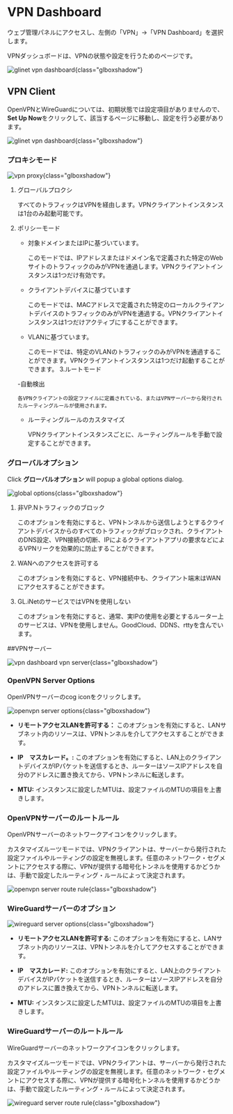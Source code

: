 # VPN Dashboard

ウェブ管理パネルにアクセスし、左側の「VPN」→「VPN Dashboard」を選択します。

VPNダッシュボードは、VPNの状態や設定を行うためのページです。

![glinet vpn dashboard](https://static.gl-inet.com/docs/router/en/4/tutorials/vpn_dashboard/vpn_dashboard_1.png){class="glboxshadow"}

## VPN Client

OpenVPNとWireGuardについては、初期状態では設定項目がありませんので、**Set Up Now**をクリックして、該当するページに移動し、設定を行う必要があります。

![glinet vpn dashboard](https://static.gl-inet.com/docs/router/en/4/tutorials/vpn_dashboard/vpn_dashboard_2.png){class="glboxshadow"}

### プロキシモード

![vpn proxy](https://static.gl-inet.com/docs/router/en/4/tutorials/vpn_dashboard/vpn_proxy.png){class="glboxshadow"}

1. グローバルプロクシ

    すべてのトラフィックはVPNを経由します。VPNクライアントインスタンスは1台のみ起動可能です。

2. ポリシーモード

    - 対象ドメインまたはIPに基づいています。
    
        このモードでは、IPアドレスまたはドメイン名で定義された特定のWebサイトのトラフィックのみがVPNを通過します。VPNクライアントインスタンスは1つだけ有効です。

    - クライアントデバイスに基づています

        このモードでは、MACアドレスで定義された特定のローカルクライアントデバイスのトラフィックのみがVPNを通過する。VPNクライアントインスタンスは1つだけアクティブにすることができます。

    - VLANに基づています。

        このモードでは、特定のVLANのトラフィックのみがVPNを通過することができます。VPNクライアントインスタンスは1つだけ起動することができます。
3.ルートモード

    -自動検出

       各VPNクライアントの設定ファイルに定義されている、またはVPNサーバーから発行されたルーティングルールが使用されます。
    
    - ルーティングルールのカスタマイズ

        VPNクライアントインスタンスごとに、ルーティングルールを手動で設定することができます。
### グローバルオプション

Click **グローバルオプション** will popup a global options dialog.

![global options](https://static.gl-inet.com/docs/router/en/4/tutorials/vpn_dashboard/global_options.png){class="glboxshadow"}

1. 非VP.Nトラフィックのブロック

    このオプションを有効にすると、VPNトンネルから送信しようとするクライアントデバイスからのすべてのトラフィックがブロックされ、クライアントのDNS設定、VPN接続の切断、IPによるクライアントアプリの要求などによるVPNリークを効果的に防止することができます。

2. WANへのアクセスを許可する

    このオプションを有効にすると、VPN接続中も、クライアント端末はWANにアクセスすることができます。

3. GL.iNetのサービスではVPNを使用しない

    このオプションを有効にすると、通常、実IPの使用を必要とするルーター上のサービスは、VPNを使用しません。GoodCloud、DDNS、rttyを含んでいます。

##VPNサーバー

![vpn dashboard vpn server](https://static.gl-inet.com/docs/router/en/4/tutorials/vpn_dashboard/vpn_dashboard_vpn_server.png){class="glboxshadow"}

### OpenVPN Server Options

OpenVPNサーバーのcog iconをクリックします。

![openvpn server options](https://static.gl-inet.com/docs/router/en/4/tutorials/vpn_dashboard/openvpn_server_options.png){class="glboxshadow"}

* **リモートアクセスLANを許可する：** このオプションを有効にすると、LANサブネット内のリソースは、VPNトンネルを介してアクセスすることができます。

* **IP　マスカレード。:** このオプションを有効にすると、LAN上のクライアントデバイスがIPパケットを送信するとき、ルーターはソースIPアドレスを自分のアドレスに置き換えてから、VPNトンネルに転送します。

* **MTU:** インスタンスに設定したMTUは、設定ファイルのMTUの項目を上書きします。

### OpenVPNサーバーのルートルール

OpenVPNサーバーのネットワークアイコンをクリックします。

カスタマイズルーツモードでは、VPNクライアントは、サーバーから発行された設定ファイルやルーティングの設定を無視します。任意のネットワーク・セグメントにアクセスする際に、VPNが提供する暗号化トンネルを使用するかどうかは、手動で設定したルーティング・ルールによって決定されます。

![openvpn server route rule](https://static.gl-inet.com/docs/router/en/4/tutorials/vpn_dashboard/openvpn_server_route_rule.png){class="glboxshadow"}

### WireGuardサーバーのオプション

![wireguard server options](https://static.gl-inet.com/docs/router/en/4/tutorials/vpn_dashboard/wireguard_server_options.png){class="glboxshadow"}

* **リモートアクセスLANを許可する:** このオプションを有効にすると、LANサブネット内のリソースは、VPNトンネルを介してアクセスすることができます。

* **IP　マスカレード:** このオプションを有効にすると、LAN上のクライアントデバイスがIPパケットを送信するとき、ルーターはソースIPアドレスを自分のアドレスに置き換えてから、VPNトンネルに転送します。

* **MTU:** インスタンスに設定したMTUは、設定ファイルのMTUの項目を上書きします。

### WireGuardサーバーのルートルール

WireGuardサーバーのネットワークアイコンをクリックします。

カスタマイズルーツモードでは、VPNクライアントは、サーバーから発行された設定ファイルやルーティングの設定を無視します。任意のネットワーク・セグメントにアクセスする際に、VPNが提供する暗号化トンネルを使用するかどうかは、手動で設定したルーティング・ルールによって決定されます。

![wireguard server route rule](https://static.gl-inet.com/docs/router/en/4/tutorials/vpn_dashboard/wireguard_server_route_rule.png){class="glboxshadow"}
